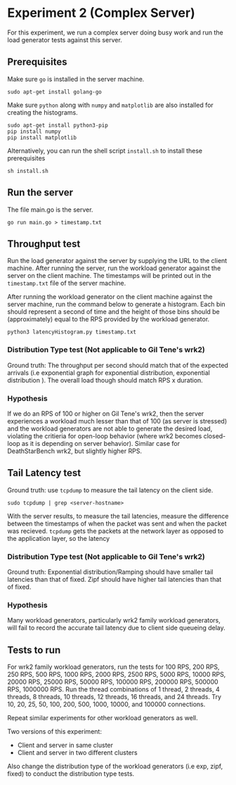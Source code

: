 # Experiment 2 (Complex Server)

For this experiment, we run a complex server doing busy work and run the load generator tests against this server.

## Prerequisites
Make sure `go` is installed in the server machine.

```
sudo apt-get install golang-go
```

Make sure `python` along with `numpy` and `matplotlib` are also installed for creating the histograms. 

```
sudo apt-get install python3-pip
pip install numpy
pip install matplotlib
```

Alternatively, you can run the shell script `install.sh` to install these prerequisites

```
sh install.sh
```

## Run the server

The file main.go is the server. 

```
go run main.go > timestamp.txt
```

## Throughput test

Run the load generator against the server by supplying the URL to the client machine. After running the server, run the workload generator against the server on the client machine. The timestamps will be printed out in the `timestamp.txt` file of the server machine. 

After running the workload generator on the client machine against the server machine, run the command below to generate a histogram. Each bin should represent a second of time and the height of those bins should be (approximately) equal to the RPS provided by the workload generator.

```
python3 latencyHistogram.py timestamp.txt
```

### Distribution Type test (Not applicable to Gil Tene's wrk2)
Ground truth: The throughput per second should match that of the expected arrivals (i.e exponential graph for exponential distribution, exponential distribution ). The overall load though should match RPS x duration.

### Hypothesis
If we do an RPS of 100 or higher on Gil Tene's wrk2, then the server experiences a workload much lesser than that of 100 (as server is stressed) and the workload generators are not able to generate the desired load, violating the critieria for open-loop behavior (where wrk2 becomes closed-loop as it is depending on server behavior). Similar case for DeathStarBench wrk2, but slightly higher RPS.  

## Tail Latency test
Ground truth: use `tcpdump` to measure the tail latency on the client side. 

```
sudo tcpdump | grep <server-hostname>
```

With the server results, to measure the tail latencies, measure the difference between the timestamps of when the packet was sent and when the packet was recieved. `tcpdump` gets the packets at the network layer as opposed to the application layer, so the latency 

### Distribution Type test (Not applicable to Gil Tene's wrk2)
Ground truth: Exponential distribution/Ramping should have smaller tail latencies than that of fixed. Zipf should have higher tail latencies than that of fixed. 

### Hypothesis

Many workload generators, particularly wrk2 family workload generators, will fail to record the accurate tail latency due to client side queueing delay. 

## Tests to run
For wrk2 family workload generators, run the tests for 100 RPS, 200 RPS, 250 RPS, 500 RPS, 1000 RPS, 2000 RPS, 2500 RPS, 5000 RPS, 10000 RPS, 20000 RPS, 25000 RPS, 50000 RPS, 100000 RPS, 200000 RPS, 500000 RPS, 1000000 RPS. Run the thread combinations of 1 thread, 2 threads, 4 threads, 8 threads, 10 threads, 12 threads, 16 threads, and 24 threads. Try 10, 20, 25, 50, 100, 200, 500, 1000, 10000, and 100000 connections.

Repeat similar experiments for other workload generators as well.

Two versions of this experiment:
* Client and server in same cluster
* Client and server in two different clusters

Also change the distribution type of the workload generators (i.e exp, zipf, fixed) to conduct the distribution type tests.